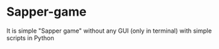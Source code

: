# Sapper-game
It is simple "Sapper game" without any GUI (only in terminal) with simple scripts in Python
